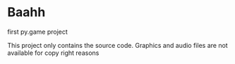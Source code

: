 # Baahh
first py.game project

This project only contains the source code. Graphics and audio files are not available for copy right reasons
